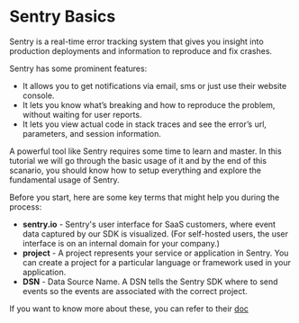 # Sentry Basics
Sentry is a real-time error tracking system that gives you insight into production deployments and information to reproduce and fix crashes. 

Sentry has some prominent features:

- It allows you to get notifications via email, sms or just use their website console.
- It lets you know what’s breaking and how to reproduce the problem, without waiting for user reports. 
- It lets you view actual code in stack traces and see the error’s url, parameters, and session information.

A powerful tool like Sentry requires some time to learn and master. In this tutorial we will go through the basic usage of it and by the end of this scanario, you should know how to setup everything and explore the fundamental usage of Sentry.

Before you start, here are some key terms that might help you during the process:

- **sentry.io** - Sentry's user interface for SaaS customers, where event data captured by our SDK is visualized. (For self-hosted users, the user interface is on an internal domain for your company.)
- **project** - A project represents your service or application in Sentry. You can create a project for a particular language or framework used in your application.
- **DSN** - Data Source Name. A DSN tells the Sentry SDK where to send events so the events are associated with the correct project. 

If you want to know more about these, you can refer to their [doc](https://docs.sentry.io/product/sentry-basics/key-terms/)